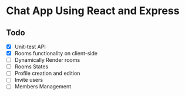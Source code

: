 # Chat App Using React and Express

## Todo

- [X] Unit-test API
- [X] Rooms functionality on client-side
- [ ] Dynamically Render rooms
- [ ] Rooms States
- [ ] Profile creation and edition
- [ ] Invite users
- [ ] Members Management
